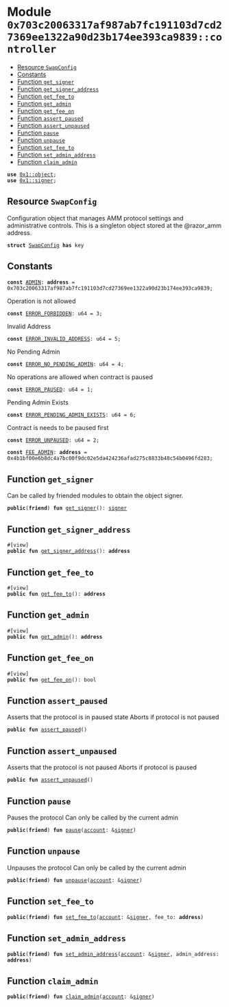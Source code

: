 
<a id="0x703c20063317af987ab7fc191103d7cd27369ee1322a90d23b174ee393ca9839_controller"></a>

# Module `0x703c20063317af987ab7fc191103d7cd27369ee1322a90d23b174ee393ca9839::controller`



-  [Resource `SwapConfig`](#0x703c20063317af987ab7fc191103d7cd27369ee1322a90d23b174ee393ca9839_controller_SwapConfig)
-  [Constants](#@Constants_0)
-  [Function `get_signer`](#0x703c20063317af987ab7fc191103d7cd27369ee1322a90d23b174ee393ca9839_controller_get_signer)
-  [Function `get_signer_address`](#0x703c20063317af987ab7fc191103d7cd27369ee1322a90d23b174ee393ca9839_controller_get_signer_address)
-  [Function `get_fee_to`](#0x703c20063317af987ab7fc191103d7cd27369ee1322a90d23b174ee393ca9839_controller_get_fee_to)
-  [Function `get_admin`](#0x703c20063317af987ab7fc191103d7cd27369ee1322a90d23b174ee393ca9839_controller_get_admin)
-  [Function `get_fee_on`](#0x703c20063317af987ab7fc191103d7cd27369ee1322a90d23b174ee393ca9839_controller_get_fee_on)
-  [Function `assert_paused`](#0x703c20063317af987ab7fc191103d7cd27369ee1322a90d23b174ee393ca9839_controller_assert_paused)
-  [Function `assert_unpaused`](#0x703c20063317af987ab7fc191103d7cd27369ee1322a90d23b174ee393ca9839_controller_assert_unpaused)
-  [Function `pause`](#0x703c20063317af987ab7fc191103d7cd27369ee1322a90d23b174ee393ca9839_controller_pause)
-  [Function `unpause`](#0x703c20063317af987ab7fc191103d7cd27369ee1322a90d23b174ee393ca9839_controller_unpause)
-  [Function `set_fee_to`](#0x703c20063317af987ab7fc191103d7cd27369ee1322a90d23b174ee393ca9839_controller_set_fee_to)
-  [Function `set_admin_address`](#0x703c20063317af987ab7fc191103d7cd27369ee1322a90d23b174ee393ca9839_controller_set_admin_address)
-  [Function `claim_admin`](#0x703c20063317af987ab7fc191103d7cd27369ee1322a90d23b174ee393ca9839_controller_claim_admin)


<pre><code><b>use</b> <a href="">0x1::object</a>;
<b>use</b> <a href="">0x1::signer</a>;
</code></pre>



<a id="0x703c20063317af987ab7fc191103d7cd27369ee1322a90d23b174ee393ca9839_controller_SwapConfig"></a>

## Resource `SwapConfig`

Configuration object that manages AMM protocol settings and administrative controls.
This is a singleton object stored at the @razor_amm address.


<pre><code><b>struct</b> <a href="controller.md#0x703c20063317af987ab7fc191103d7cd27369ee1322a90d23b174ee393ca9839_controller_SwapConfig">SwapConfig</a> <b>has</b> key
</code></pre>



<a id="@Constants_0"></a>

## Constants


<a id="0x703c20063317af987ab7fc191103d7cd27369ee1322a90d23b174ee393ca9839_controller_ADMIN"></a>



<pre><code><b>const</b> <a href="controller.md#0x703c20063317af987ab7fc191103d7cd27369ee1322a90d23b174ee393ca9839_controller_ADMIN">ADMIN</a>: <b>address</b> = 0x703c20063317af987ab7fc191103d7cd27369ee1322a90d23b174ee393ca9839;
</code></pre>



<a id="0x703c20063317af987ab7fc191103d7cd27369ee1322a90d23b174ee393ca9839_controller_ERROR_FORBIDDEN"></a>

Operation is not allowed


<pre><code><b>const</b> <a href="controller.md#0x703c20063317af987ab7fc191103d7cd27369ee1322a90d23b174ee393ca9839_controller_ERROR_FORBIDDEN">ERROR_FORBIDDEN</a>: u64 = 3;
</code></pre>



<a id="0x703c20063317af987ab7fc191103d7cd27369ee1322a90d23b174ee393ca9839_controller_ERROR_INVALID_ADDRESS"></a>

Invalid Address


<pre><code><b>const</b> <a href="controller.md#0x703c20063317af987ab7fc191103d7cd27369ee1322a90d23b174ee393ca9839_controller_ERROR_INVALID_ADDRESS">ERROR_INVALID_ADDRESS</a>: u64 = 5;
</code></pre>



<a id="0x703c20063317af987ab7fc191103d7cd27369ee1322a90d23b174ee393ca9839_controller_ERROR_NO_PENDING_ADMIN"></a>

No Pending Admin


<pre><code><b>const</b> <a href="controller.md#0x703c20063317af987ab7fc191103d7cd27369ee1322a90d23b174ee393ca9839_controller_ERROR_NO_PENDING_ADMIN">ERROR_NO_PENDING_ADMIN</a>: u64 = 4;
</code></pre>



<a id="0x703c20063317af987ab7fc191103d7cd27369ee1322a90d23b174ee393ca9839_controller_ERROR_PAUSED"></a>

No operations are allowed when contract is paused


<pre><code><b>const</b> <a href="controller.md#0x703c20063317af987ab7fc191103d7cd27369ee1322a90d23b174ee393ca9839_controller_ERROR_PAUSED">ERROR_PAUSED</a>: u64 = 1;
</code></pre>



<a id="0x703c20063317af987ab7fc191103d7cd27369ee1322a90d23b174ee393ca9839_controller_ERROR_PENDING_ADMIN_EXISTS"></a>

Pending Admin Exists


<pre><code><b>const</b> <a href="controller.md#0x703c20063317af987ab7fc191103d7cd27369ee1322a90d23b174ee393ca9839_controller_ERROR_PENDING_ADMIN_EXISTS">ERROR_PENDING_ADMIN_EXISTS</a>: u64 = 6;
</code></pre>



<a id="0x703c20063317af987ab7fc191103d7cd27369ee1322a90d23b174ee393ca9839_controller_ERROR_UNPAUSED"></a>

Contract is needs to be paused first


<pre><code><b>const</b> <a href="controller.md#0x703c20063317af987ab7fc191103d7cd27369ee1322a90d23b174ee393ca9839_controller_ERROR_UNPAUSED">ERROR_UNPAUSED</a>: u64 = 2;
</code></pre>



<a id="0x703c20063317af987ab7fc191103d7cd27369ee1322a90d23b174ee393ca9839_controller_FEE_ADMIN"></a>



<pre><code><b>const</b> <a href="controller.md#0x703c20063317af987ab7fc191103d7cd27369ee1322a90d23b174ee393ca9839_controller_FEE_ADMIN">FEE_ADMIN</a>: <b>address</b> = 0x4b1bf00e6b8dc4a7bc00f9dc02e5da424236afad275c8833b48c54b0496fd283;
</code></pre>



<a id="0x703c20063317af987ab7fc191103d7cd27369ee1322a90d23b174ee393ca9839_controller_get_signer"></a>

## Function `get_signer`

Can be called by friended modules to obtain the object signer.


<pre><code><b>public</b>(<b>friend</b>) <b>fun</b> <a href="controller.md#0x703c20063317af987ab7fc191103d7cd27369ee1322a90d23b174ee393ca9839_controller_get_signer">get_signer</a>(): <a href="">signer</a>
</code></pre>



<a id="0x703c20063317af987ab7fc191103d7cd27369ee1322a90d23b174ee393ca9839_controller_get_signer_address"></a>

## Function `get_signer_address`



<pre><code>#[view]
<b>public</b> <b>fun</b> <a href="controller.md#0x703c20063317af987ab7fc191103d7cd27369ee1322a90d23b174ee393ca9839_controller_get_signer_address">get_signer_address</a>(): <b>address</b>
</code></pre>



<a id="0x703c20063317af987ab7fc191103d7cd27369ee1322a90d23b174ee393ca9839_controller_get_fee_to"></a>

## Function `get_fee_to`



<pre><code>#[view]
<b>public</b> <b>fun</b> <a href="controller.md#0x703c20063317af987ab7fc191103d7cd27369ee1322a90d23b174ee393ca9839_controller_get_fee_to">get_fee_to</a>(): <b>address</b>
</code></pre>



<a id="0x703c20063317af987ab7fc191103d7cd27369ee1322a90d23b174ee393ca9839_controller_get_admin"></a>

## Function `get_admin`



<pre><code>#[view]
<b>public</b> <b>fun</b> <a href="controller.md#0x703c20063317af987ab7fc191103d7cd27369ee1322a90d23b174ee393ca9839_controller_get_admin">get_admin</a>(): <b>address</b>
</code></pre>



<a id="0x703c20063317af987ab7fc191103d7cd27369ee1322a90d23b174ee393ca9839_controller_get_fee_on"></a>

## Function `get_fee_on`



<pre><code>#[view]
<b>public</b> <b>fun</b> <a href="controller.md#0x703c20063317af987ab7fc191103d7cd27369ee1322a90d23b174ee393ca9839_controller_get_fee_on">get_fee_on</a>(): bool
</code></pre>



<a id="0x703c20063317af987ab7fc191103d7cd27369ee1322a90d23b174ee393ca9839_controller_assert_paused"></a>

## Function `assert_paused`

Asserts that the protocol is in paused state
Aborts if protocol is not paused


<pre><code><b>public</b> <b>fun</b> <a href="controller.md#0x703c20063317af987ab7fc191103d7cd27369ee1322a90d23b174ee393ca9839_controller_assert_paused">assert_paused</a>()
</code></pre>



<a id="0x703c20063317af987ab7fc191103d7cd27369ee1322a90d23b174ee393ca9839_controller_assert_unpaused"></a>

## Function `assert_unpaused`

Asserts that the protocol is not paused
Aborts if protocol is paused


<pre><code><b>public</b> <b>fun</b> <a href="controller.md#0x703c20063317af987ab7fc191103d7cd27369ee1322a90d23b174ee393ca9839_controller_assert_unpaused">assert_unpaused</a>()
</code></pre>



<a id="0x703c20063317af987ab7fc191103d7cd27369ee1322a90d23b174ee393ca9839_controller_pause"></a>

## Function `pause`

Pauses the protocol
Can only be called by the current admin


<pre><code><b>public</b>(<b>friend</b>) <b>fun</b> <a href="controller.md#0x703c20063317af987ab7fc191103d7cd27369ee1322a90d23b174ee393ca9839_controller_pause">pause</a>(<a href="">account</a>: &<a href="">signer</a>)
</code></pre>



<a id="0x703c20063317af987ab7fc191103d7cd27369ee1322a90d23b174ee393ca9839_controller_unpause"></a>

## Function `unpause`

Unpauses the protocol
Can only be called by the current admin


<pre><code><b>public</b>(<b>friend</b>) <b>fun</b> <a href="controller.md#0x703c20063317af987ab7fc191103d7cd27369ee1322a90d23b174ee393ca9839_controller_unpause">unpause</a>(<a href="">account</a>: &<a href="">signer</a>)
</code></pre>



<a id="0x703c20063317af987ab7fc191103d7cd27369ee1322a90d23b174ee393ca9839_controller_set_fee_to"></a>

## Function `set_fee_to`



<pre><code><b>public</b>(<b>friend</b>) <b>fun</b> <a href="controller.md#0x703c20063317af987ab7fc191103d7cd27369ee1322a90d23b174ee393ca9839_controller_set_fee_to">set_fee_to</a>(<a href="">account</a>: &<a href="">signer</a>, fee_to: <b>address</b>)
</code></pre>



<a id="0x703c20063317af987ab7fc191103d7cd27369ee1322a90d23b174ee393ca9839_controller_set_admin_address"></a>

## Function `set_admin_address`



<pre><code><b>public</b>(<b>friend</b>) <b>fun</b> <a href="controller.md#0x703c20063317af987ab7fc191103d7cd27369ee1322a90d23b174ee393ca9839_controller_set_admin_address">set_admin_address</a>(<a href="">account</a>: &<a href="">signer</a>, admin_address: <b>address</b>)
</code></pre>



<a id="0x703c20063317af987ab7fc191103d7cd27369ee1322a90d23b174ee393ca9839_controller_claim_admin"></a>

## Function `claim_admin`



<pre><code><b>public</b>(<b>friend</b>) <b>fun</b> <a href="controller.md#0x703c20063317af987ab7fc191103d7cd27369ee1322a90d23b174ee393ca9839_controller_claim_admin">claim_admin</a>(<a href="">account</a>: &<a href="">signer</a>)
</code></pre>
